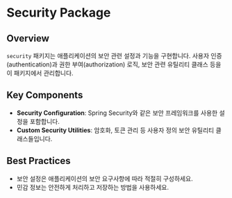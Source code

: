 # Security Package

## Overview
`security` 패키지는 애플리케이션의 보안 관련 설정과 기능을 구현합니다. 사용자 인증(authentication)과 권한 부여(authorization) 로직, 보안 관련 유틸리티 클래스 등을 이 패키지에서 관리합니다.

## Key Components
- **Security Configuration**: Spring Security와 같은 보안 프레임워크를 사용한 설정을 포함합니다.
- **Custom Security Utilities**: 암호화, 토큰 관리 등 사용자 정의 보안 유틸리티 클래스들입니다.

## Best Practices
- 보안 설정은 애플리케이션의 보안 요구사항에 따라 적절히 구성하세요.
- 민감 정보는 안전하게 처리하고 저장하는 방법을 사용하세요.

